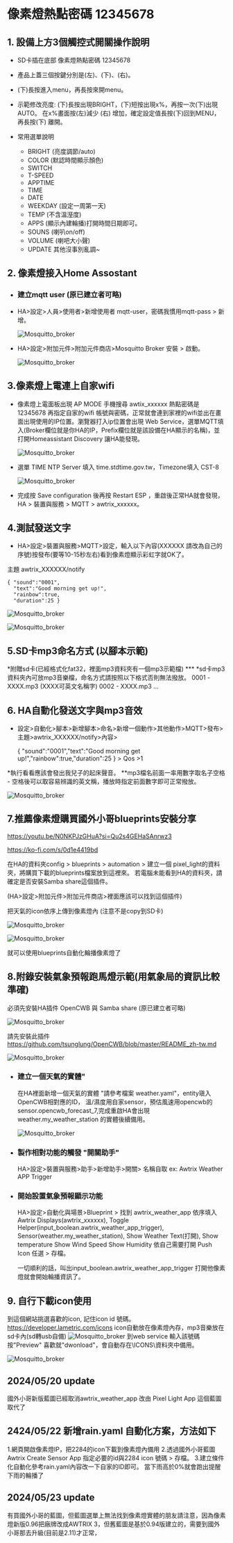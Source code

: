
# 像素燈熱點密碼 12345678

## 1. 設備上方3個觸控式開關操作說明
 * SD卡插在底部 像素燈熱點密碼 12345678
 * 產品上蓋三個按鍵分別是(左)、(下)、(右)。
 * (下)長按進入menu，再長按來開menu。
 * 示範修改亮度:
   (下)長按出現BRIGHT，(下)短按出現x%，再按一次(下)出現AUTO。 在x%畫面按(左)減少 (右) 增加，確定設定值長按(下)回到MENU，再長按(下) 離開。

 * 常用選單說明
      - BRIGHT (亮度調節/auto)
      - COLOR (默認時間顯示顏色)
      - SWITCH
      - T-SPEED
      - APPTIME
      - TIME
      - DATE
      - WEEKDAY (設定一周第一天)
      - TEMP (不含溫溼度)
      - APPS (顯示內建輪播)打開時間日期即可。
      - SOUNS (喇叭on/off)
      - VOLUME (喇吧大小聲)
      - UPDATE
        其他沒事別亂調~


## 2. 像素燈接入Home Assostant

* ### 建立mqtt user (原已建立者可略)

* HA>設定>人員>使用者>新增使用者 mqtt-user，密碼我慣用mqtt-pass > 新增。

   ![Mosquitto_broker](/Pixel_Light/image/mqtt-user.png)

* HA>設定>附加元件>附加元件商店>Mosquitto Broker 安裝 > 啟動。

   ![Mosquitto_broker](/Pixel_Light/image/Mosquitto_broker.png)

## 3.像素燈上電連上自家wifi

* 像素燈上電面板出現 AP MODE 手機搜尋 awtix_xxxxxx 熱點密碼是 12345678 再指定自家的wifi 帳號與密碼，正常就會連到家裡的wifi並出在畫面出現使用的IP位置。瀏覽器打入ip位置會出現 Web Service，選單MQTT填入(Broker欄位就是你HA的IP，Prefix欄位就是該設備在HA顯示的名稱)，並打開Homeassistant Discovery 讓HA能發現。

   ![Mosquitto_broker](/Pixel_Light/image/mqtt-login.png)

* 選單 TIME NTP Server 填入 time.stdtime.gov.tw，Timezone填入 CST-8

   ![Mosquitto_broker](/Pixel_Light/image/timezone_1.png)

* 完成按 Save configuration 後再按 Restart ESP ，重啟後正常HA就會發現，HA > 裝置與服務 > MQTT > awtrix_xxxxxx。

## 4.測試發送文字
 * HA>設定>裝置與服務>MQTT>設定，輸入以下內容(XXXXXX 請改為自己的序號)按發布(要等10-15秒左右)看到像素燈顯示彩虹字就OK了。

 主題
 awtrix_XXXXXX/notify

    { "sound":"0001",
      "text":"Good morning get up!",
      "rainbow":true,
      "duration":25 }
 ![Mosquitto_broker](/Pixel_Light/image/175836.png)
 
 ![Mosquitto_broker](/Pixel_Light/image/175912.png)

## 5.SD卡mp3命名方式 (以腳本示範)

 *附贈sd卡(已經格式化fat32，裡面mp3資料夾有一個mp3示範檔) ***
 *sd卡mp3資料夾內可放mp3音樂檔，命名方式請按照以下格式否則無法撥放。
    0001 - XXXX.mp3 (XXXX可英文名稱字)
    0002 - XXXX.mp3
    ...
## 6. HA自動化發送文字與mp3音效
 * 設定>自動化>腳本>新增腳本>命名>新增一個動作>其他動作>MQTT>發布>主題>awtrix_XXXXXX/notify>內容>

   { "sound":"0001","text":"Good morning get up!","rainbow":true,"duration":25 } > Qos >1

 *執行看看應該會發出我兒子的起床聲音。 **mp3檔名前面一率用數字取名子空格 - 空格後可以取容易辨識的英文稱，播放時指定前面數字即可正常撥放。

   ![Mosquitto_broker](/Pixel_Light/image/213415.png)

## 7.推薦像素燈購買國外小哥blueprints安裝分享 

   https://youtu.be/N0NKPJzGHuA?si=Qu2s4GEHaSAnrwz3

   https://ko-fi.com/s/0d1e4419bd

  在HA的資料夾config > blueprints > automation > 建立一個 pixel_light的資料夾，將購買下載的blueprints檔案放到這裡來。 若電腦未能看到HA的資料夾，請確定是否安裝Samba share這個插件。
 
 (HA>設定>附加元件>附加元件商店>裡面應該可以找到這個插件)

 把天氣的icon依序上傳到像素燈內 (注意不是copy到SD卡)

 ![Mosquitto_broker](/Pixel_Light/image/215806.png)

 ![Mosquitto_broker](/Pixel_Light/image/220018.png)

 就可以使用blueprints自動化輪播像素燈了


## 8.附錄安裝氣象預報跑馬燈示範(用氣象局的資訊比較準確) 

 必須先安裝HA插件 OpenCWB 與 Samba share (原已建立者可略)

 ![Mosquitto_broker](/Pixel_Light/image/cwba.png)


 請先安裝此插件 https://github.com/tsunglung/OpenCWB/blob/master/README_zh-tw.md 

 ![Mosquitto_broker](/Pixel_Light/image/samba.png)


* ### 建立一個天氣的實體"
    在HA裡面新增一個天氣的實體 "請參考檔案 weather.yaml"，entity瑱入OpenCWB相對應的ID， 溫/濕度用自家sensor，預估風速用opencwb的sensor.opencwb_forecast_7,完成重啟HA會出現 weather.my_weather_station 的實體後續備用。

    ![Mosquitto_broker](/Pixel_Light/image/weather.png)

* ### 製作相對功能的觸發 "開關助手"

    HA>設定>裝置與服務>助手>新增助手>開關> 名稱自取 ex: Awtrix Weather APP Trigger

* ### 開始設置氣象預報顯示功能

    HA>設定>自動化與場景>Blueprint > 找到 awtrix_weather_app 依序填入Awtrix Displays(awtrix_xxxxxx), Toggle Helper(input_boolean.awtrix_weather_app_trigger), Sensor(weather.my_weather_station), Show Weather Text(打開), Show temperature Show Wind Speed Show Humidity 依自己需要打開 Push Icon 任選 > 存檔。

    一切順利的話，叫出input_boolean.awtrix_weather_app_trigger 打開他像素燈就會開始輪播資訊了。


## 9. 自行下載icon使用
 到這個網站挑選喜歡的icon, 記住icon id 號碼。
 https://developer.lametric.com/icons
 icon自動放在像素燈內存，mp3音樂放在sd卡內(sd轉usb自備)
 ![Mosquitto_broker](/Pixel_Light/image/webicon.png)
 到web service 輸入該號碼按"Preview" 喜歡就"dwonload"，會自動存在\ICONS\資料夾中備用。

 ![Mosquitto_broker](/Pixel_Light/image/downmloadicon.png)




## 2024/05/20 update

 國外小哥新版藍圖已經取消awtrix_weather_app 改由 Pixel Light App 這個藍圖取代了

## 2424/05/22 新增rain.yaml 自動化方案，方法如下

 1.網頁開啟像素燈IP，把2284的icon下載到像素燈內備用
 2.透過國外小哥藍圖 Awtrix Create Sensor App 指定必要的id與2284 icon 號碼 > 存檔。
 3.建立條件化自動化參考rain.yaml內容改一下自家的ID即可。 當下雨高於0%就會跑出提醒下雨的輪播了


## 2024/05/23 update

 有買國外小哥的藍圖，但藍圖選單上無法找到像素燈實體的朋友請注意，因為像素燈新版0.96把廠牌改成AWTRIX 3，但舊藍圖是基於0.94版建立的，需要到國外小哥那去升級(目前是2.11)才正常，
